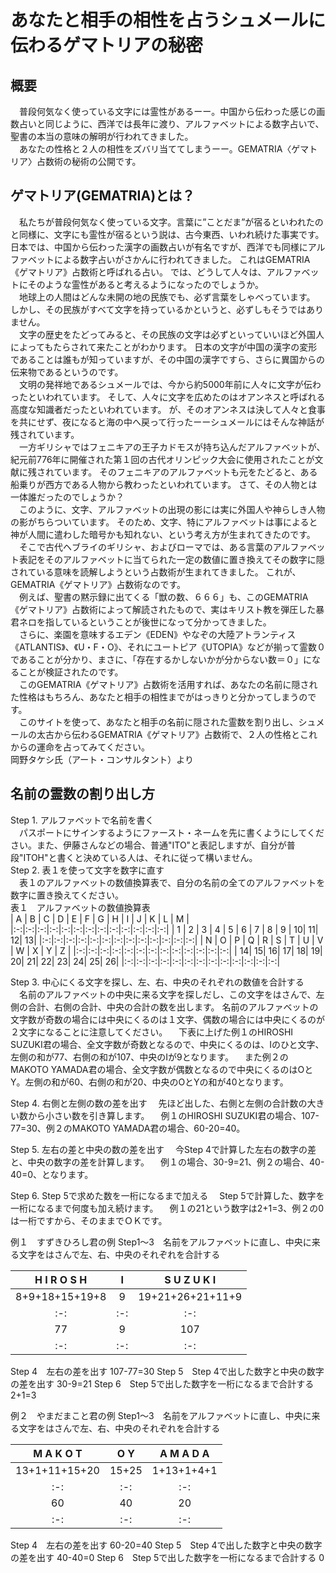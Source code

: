 # あなたと相手の相性を占うシュメールに伝わるゲマトリアの秘密
## 概要
　普段何気なく使っている文字には霊性があるーー。中国から伝わった感じの画数占いと同じように、西洋では長年に渡り、アルファベットによる数字占いで、聖書の本当の意味の解明が行われてきました。  
　あなたの性格と２人の相性をズバリ当ててしまうーー。GEMATRIA〈ゲマトリア〉占数術の秘術の公開です。
## ゲマトリア(GEMATRIA)とは？
　私たちが普段何気なく使っている文字。言葉に”ことだま”が宿るといわれたのと同様に、文字にも霊性が宿るという説は、古今東西、いわれ続けた事実です。
日本では、中国から伝わった漢字の画数占いが有名ですが、西洋でも同様にアルファベットによる数字占いがさかんに行われてきました。
これはGEMATRIA《ゲマトリア》占数術と呼ばれる占い。
では、どうして人々は、アルファベットにそのような霊性があると考えるようになったのでしょうか。  
　地球上の人間はどんな未開の地の民族でも、必ず言葉をしゃべっています。
しかし、その民族がすべて文字を持っているかというと、必ずしもそうではありません。  
　文字の歴史をたどってみると、その民族の文字は必ずといっていいほど外国人によってもたらされて来たことがわかります。
日本の文字が中国の漢字の変形であることは誰もが知っていますが、その中国の漢字ですら、さらに異国からの伝来物であるというのです。  
　文明の発祥地であるシュメールでは、今から約5000年前に人々に文字が伝わったといわれています。
そして、人々に文字を広めたのはオアンネスと呼ばれる高度な知識者だったといわれています。
が、そのオアンネスは決して人々と食事を共にせず、夜になると海の中へ戻って行ったーーシュメールにはそんな神話が残されています。  
　一方ギリシャではフェニキアの王子カドモスが持ち込んだアルファベットが、紀元前776年に開催された第１回の古代オリンピック大会に使用されたことが文献に残されています。
そのフェニキアのアルファベットも元をたどると、ある船乗りが西方である人物から教わったといわれています。
さて、その人物とは一体誰だったのでしょうか？  
　このように、文字、アルファベットの出現の影には実に外国人や神らしき人物の影がちらついています。
そのため、文字、特にアルファベットは事によると神が人間に遣わした暗号かも知れない、という考え方が生まれてきたのです。  
　そこで古代ヘブライのギリシャ、およびローマでは、ある言葉のアルファベット表記をそのアルファベットに当てられた一定の数値に置き換えてその数字に隠されている意味を読解しようという占数術が生まれてきました。
これが、GEMATRIA《ゲマトリア》占数術なのです。  
　例えば、聖書の黙示録に出てくる「獣の数、６６６」も、このGEMATRIA《ゲマトリア》占数術によって解読されたもので、実はキリスト教を弾圧した暴君ネロを指しているということが後世になって分かってきました。  
　さらに、楽園を意味するエデン《EDEN》やなぞの大陸アトランティス《ATLANTIS》、《U・F・O》、それにユートピア《UTOPIA》などが揃って霊数０であることが分かり、まさに、「存在するかしないかが分からない数＝０」になることが検証されたのです。  
　このGEMATRIA《ゲマトリア》占数術を活用すれば、あなたの名前に隠された性格はもちろん、あなたと相手の相性までがはっきりと分かってしまうのです。  
　このサイトを使って、あなたと相手の名前に隠された霊数を割り出し、シュメールの太古から伝わるGEMATRIA《ゲマトリア》占数術で、２人の性格とこれからの運命を占ってみてください。  
岡野タケシ氏（アート・コンサルタント）より
## 名前の霊数の割り出し方
Step 1. アルファベットで名前を書く  
 　パスポートにサインするようにファースト・ネームを先に書くようにしてください。また、伊藤さんなどの場合、普通"ITO"と表記しますが、自分が普段"ITOH"と書くと決めている人は、それに従って構いません。  
Step 2. 表１を使って文字を数字に直す  
　表１のアルファベットの数値換算表で、自分の名前の全てのアルファベットを数字に置き換えてください。  
表１　アルファベットの数値換算表  
| A | B | C | D | E | F | G | H | I | J | K | L | M |
|:-:|:-:|:-:|:-:|:-:|:-:|:-:|:-:|:-:|:-:|:-:|:-:|:-:|
| 1 | 2 | 3 | 4 | 5 | 6 | 7 | 8 | 9 | 10| 11| 12| 13|
|:-:|:-:|:-:|:-:|:-:|:-:|:-:|:-:|:-:|:-:|:-:|:-:|:-:|
| N | O | P | Q | R | S | T | U | V | W | X | Y | Z |
|:-:|:-:|:-:|:-:|:-:|:-:|:-:|:-:|:-:|:-:|:-:|:-:|:-:|
| 14| 15| 16| 17| 18| 19| 20| 21| 22| 23| 24| 25| 26|
|:-:|:-:|:-:|:-:|:-:|:-:|:-:|:-:|:-:|:-:|:-:|:-:|:-:|

Step 3. 中心にくる文字を探し、左、右、中央のそれぞれの数値を合計する  
　名前のアルファベットの中央に来る文字を探しだし、この文字をはさんで、左側の合計、右側の合計、中央の合計の数を出します。
名前のアルファベットの文字数が奇数の場合には中央にくるのは１文字、偶数の場合には中央にくるのが２文字になることに注意してください。
　下表に上げた例１のHIROSHI SUZUKI君の場合、全文字数が奇数となるので、中央にくるのは、Iのひと文字、左側の和が77、右側の和が107、中央のIが9となります。
　また例２のMAKOTO YAMADA君の場合、全文字数が偶数となるので中央にくるのはOとY。左側の和が60、右側の和が20、中央のOとYの和が40となります。

Step 4. 右側と左側の数の差を出す
　先ほど出した、右側と左側の合計数の大きい数から小さい数を引き算します。
　例１のHIROSHI SUZUKI君の場合、107-77=30、例２のMAKOTO YAMADA君の場合、60-20=40。

Step 5. 左右の差と中央の数の差を出す
　今Step 4で計算した左右の数字の差と、中央の数字の差を計算します。
　例１の場合、30-9=21、例２の場合、40-40=0、となります。

Step 6. Step 5で求めた数を一桁になるまで加える
　Step 5で計算した、数字を一桁になるまで何度も加え続けます。
　例１の21という数字は2+1=3、例２の0は一桁ですから、そのままでＯＫです。

例１　すずきひろし君の例
Step1〜3　名前をアルファベットに直し、中央に来る文字をはさんで左、右、中央のそれぞれを合計する

H I R O S H | I | S U Z U K I
:-:|:-:|:-:
8+9+18+15+19+8 | 9 | 19+21+26+21+11+9
:-:|:-:|:-:
77 | 9 | 107
:-:|:-:|:-:

Step 4　左右の差を出す
107-77=30
Step 5　Step 4で出した数字と中央の数字の差を出す
30-9=21
Step 6　Step 5で出した数字を一桁になるまで合計する
2+1=3

例２　やまだまこと君の例
Step1〜3　名前をアルファベットに直し、中央に来る文字をはさんで左、右、中央のそれぞれを合計する

M A K O T | O Y | A M A D A
:-:|:-:|:-:
13+1+11+15+20 | 15+25 | 1+13+1+4+1
:-:|:-:|:-:
60 | 40 | 20
:-:|:-:|:-:

Step 4　左右の差を出す
60-20=40
Step 5　Step 4で出した数字と中央の数字の差を出す
40-40=0
Step 6　Step 5で出した数字を一桁になるまで合計する
0
